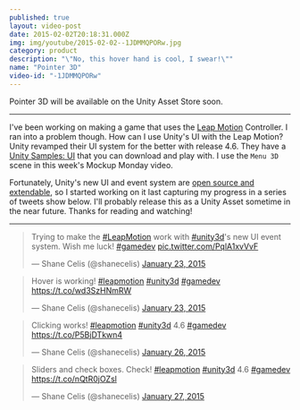 ```yaml
---
published: true
layout: video-post
date: 2015-02-02T20:18:31.000Z
img: img/youtube/2015-02-02--1JDMMQPORw.jpg
category: product
description: "\"No, this hover hand is cool, I swear!\""
name: "Pointer 3D"
video-id: "-1JDMMQPORw"
---
```


Pointer 3D will be available on the Unity Asset Store soon.

* * *

I've been working on making a game that uses the
[Leap Motion](https://www.leapmotion.com) Controller.  I ran into a
problem though.  How can I use Unity's UI with the Leap Motion? Unity
revamped their UI system for the better with release 4.6.  They have a
[Unity Samples: UI](https://www.assetstore.unity3d.com/en/#!/content/25468)
that you can download and play with.  I use the `Menu 3D` scene in
this week's Mockup Monday video.

Fortunately, Unity's new UI and event system are
[open source and extendable](http://blogs.unity3d.com/2014/11/26/4-6-is-released-with-source-for-ui-system/),
so I started working on it last capturing my progress in a series of
tweets show below.  I'll probably release this as a Unity Asset
sometime in the near future.  Thanks for reading and watching!

* * *

<blockquote class="twitter-tweet" lang="en"><p>Trying to make the <a href="https://twitter.com/hashtag/LeapMotion?src=hash">#LeapMotion</a> work with <a href="https://twitter.com/hashtag/unity3d?src=hash">#unity3d</a>&#39;s new UI event system. Wish me luck! <a href="https://twitter.com/hashtag/gamedev?src=hash">#gamedev</a> <a href="http://t.co/PqlA1xvVvF">pic.twitter.com/PqlA1xvVvF</a></p>&mdash; Shane Celis (@shanecelis) <a href="https://twitter.com/shanecelis/status/558739507785498625">January 23, 2015</a></blockquote> <script async src="//platform.twitter.com/widgets.js" charset="utf-8"></script>

<blockquote class="twitter-tweet" lang="en"><p>Hover is working! <a href="https://twitter.com/hashtag/leapmotion?src=hash">#leapmotion</a> <a href="https://twitter.com/hashtag/unity3d?src=hash">#unity3d</a> <a href="https://twitter.com/hashtag/gamedev?src=hash">#gamedev</a> <a href="https://t.co/wd3SzHNmRW">https://t.co/wd3SzHNmRW</a></p>&mdash; Shane Celis (@shanecelis) <a href="https://twitter.com/shanecelis/status/558754443311992833">January 23, 2015</a></blockquote> <script async src="//platform.twitter.com/widgets.js" charset="utf-8"></script>

<blockquote class="twitter-tweet" lang="en"><p>Clicking works! <a href="https://twitter.com/hashtag/leapmotion?src=hash">#leapmotion</a> <a href="https://twitter.com/hashtag/unity3d?src=hash">#unity3d</a> 4.6 <a href="https://twitter.com/hashtag/gamedev?src=hash">#gamedev</a> <a href="https://t.co/P5BjDTkwn4">https://t.co/P5BjDTkwn4</a></p>&mdash; Shane Celis (@shanecelis) <a href="https://twitter.com/shanecelis/status/559832795699486722">January 26, 2015</a></blockquote> <script async src="//platform.twitter.com/widgets.js" charset="utf-8"></script>

<blockquote class="twitter-tweet" lang="en"><p>Sliders and check boxes. Check! <a href="https://twitter.com/hashtag/leapmotion?src=hash">#leapmotion</a> <a href="https://twitter.com/hashtag/unity3d?src=hash">#unity3d</a> 4.6 <a href="https://twitter.com/hashtag/gamedev?src=hash">#gamedev</a> <a href="https://t.co/nQtR0jOZsl">https://t.co/nQtR0jOZsl</a></p>&mdash; Shane Celis (@shanecelis) <a href="https://twitter.com/shanecelis/status/560195335235305472">January 27, 2015</a></blockquote> <script async src="//platform.twitter.com/widgets.js" charset="utf-8"></script>
